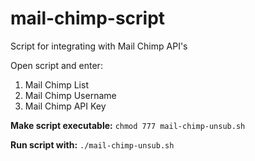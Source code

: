 # mail-chimp-script
Script for integrating with Mail Chimp API's

Open script and enter:
1. Mail Chimp List
2. Mail Chimp Username
3. Mail Chimp API Key

**Make script executable:** `chmod 777 mail-chimp-unsub.sh`

**Run script with:** `./mail-chimp-unsub.sh`
